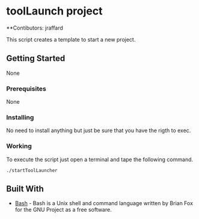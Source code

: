 # toolLaunch project
**Contibutors: jraffard

This script  creates a template to start a new project.

## Getting Started

None

### Prerequisites

None

### Installing

No need to install anything but just be sure that you have the rigth to exec.

### Working

To execute the script just open a terminal and tape the following command.

```
./startToolLauncher
```

## Built With

* [Bash](https://ss64.com/bash/) - Bash is a Unix shell and command language written by Brian Fox for the GNU Project as a free software.
